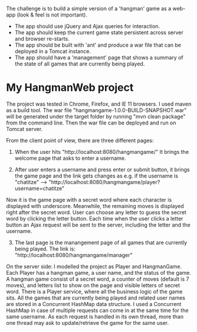 The challenge is to build a simple version of a 'hangman' game as a web-app (look & feel is not important).
- The app should use jQuery and Ajax queries for interaction.
- The app should keep the current game state persistent across server and browser re-starts.
- The app should be built with 'ant' and produce a war file that can be deployed in a Tomcat instance.
- The app should have a 'management' page that shows a summary of the state of all games that are currently being played.


# My HangmanWeb project

The project was tested in Chrome, Firefox, and IE 11 browsers.
I used maven as a build tool. 
The war file "hangmangame-1.0.0-BUILD-SNAPSHOT.war" will be generated under the target folder by running "mvn clean package" from the command line.
Then the war file can be deployed and run on Tomcat server. 

From the client point of view, there are three different pages:

1. When the user hits "http://localhost:8080/hangmangame/"
It brings the welcome page that asks to enter a username.

2. After user enters a username and press enter or submit button, it brings the game page and the link gets changes as 
e.g. if the username is "chatitze" --> "http://localhost:8080/hangmangame/player?username=chatitze"

Now it is the game page with a secret word where each character is displayed with underscore.
Meanwhile, the remaining moves is displayed right after the secret word.
User can choose any letter to guess the secret word by clicking the letter button.
Each time when the user clicks a letter button an Ajax request will be sent to the server, including the letter and the username.

3. The last page is the manangement page of all games that are currently being played. 
The link is: "http://localhost:8080/hangmangame/manager"

On the server side: 
I modelled the project as Player and HangmanGame. Each Player has a hangman game, a user name, and the status of the game.
A hangman game consist of a secret word, a counter of moves (default is 7 moves), and letters list to show on the page and visible letters of secret word.
There is a Player service, where all the business logic of the game sits.
All the games that are currently being played and related user names are stored in a Concurrent HashMap data structure.
I used a Concurrent HashMap in case of multiple requests can come in at the same time for the same username.
As each request is handled in its own thread, more than one thread may ask to update/retrieve the game for the same user.
